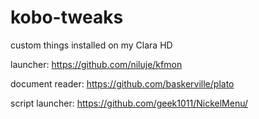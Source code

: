 # kobo-tweaks
custom things installed on my Clara HD

launcher: https://github.com/niluje/kfmon

document reader: https://github.com/baskerville/plato

script launcher: https://github.com/geek1011/NickelMenu/
